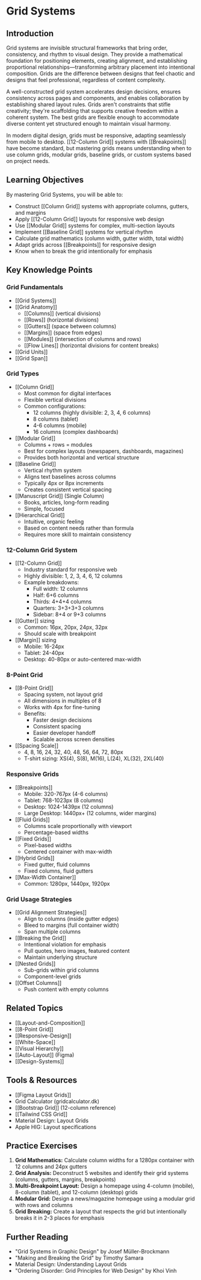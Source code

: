 # Grid Systems

## Introduction

Grid systems are invisible structural frameworks that bring order, consistency, and rhythm to visual design. They provide a mathematical foundation for positioning elements, creating alignment, and establishing proportional relationships—transforming arbitrary placement into intentional composition. Grids are the difference between designs that feel chaotic and designs that feel professional, regardless of content complexity.

A well-constructed grid system accelerates design decisions, ensures consistency across pages and components, and enables collaboration by establishing shared layout rules. Grids aren't constraints that stifle creativity; they're scaffolding that supports creative freedom within a coherent system. The best grids are flexible enough to accommodate diverse content yet structured enough to maintain visual harmony.

In modern digital design, grids must be responsive, adapting seamlessly from mobile to desktop. [[12-Column Grid]] systems with [[Breakpoints]] have become standard, but mastering grids means understanding when to use column grids, modular grids, baseline grids, or custom systems based on project needs.

## Learning Objectives

By mastering Grid Systems, you will be able to:

- Construct [[Column Grid]] systems with appropriate columns, gutters, and margins
- Apply [[12-Column Grid]] layouts for responsive web design
- Use [[Modular Grid]] systems for complex, multi-section layouts
- Implement [[Baseline Grid]] systems for vertical rhythm
- Calculate grid mathematics (column width, gutter width, total width)
- Adapt grids across [[Breakpoints]] for responsive design
- Know when to break the grid intentionally for emphasis

## Key Knowledge Points

### Grid Fundamentals

- [[Grid Systems]]
- [[Grid Anatomy]]
  - [[Columns]] (vertical divisions)
  - [[Rows]] (horizontal divisions)
  - [[Gutters]] (space between columns)
  - [[Margins]] (space from edges)
  - [[Modules]] (intersection of columns and rows)
  - [[Flow Lines]] (horizontal divisions for content breaks)
- [[Grid Units]]
- [[Grid Span]]

### Grid Types

- [[Column Grid]]
  - Most common for digital interfaces
  - Flexible vertical divisions
  - Common configurations:
    - 12 columns (highly divisible: 2, 3, 4, 6 columns)
    - 8 columns (tablet)
    - 4-6 columns (mobile)
    - 16 columns (complex dashboards)
- [[Modular Grid]]
  - Columns + rows = modules
  - Best for complex layouts (newspapers, dashboards, magazines)
  - Provides both horizontal and vertical structure
- [[Baseline Grid]]
  - Vertical rhythm system
  - Aligns text baselines across columns
  - Typically 4px or 8px increments
  - Creates consistent vertical spacing
- [[Manuscript Grid]] (Single Column)
  - Books, articles, long-form reading
  - Simple, focused
- [[Hierarchical Grid]]
  - Intuitive, organic feeling
  - Based on content needs rather than formula
  - Requires more skill to maintain consistency

### 12-Column Grid System

- [[12-Column Grid]]
  - Industry standard for responsive web
  - Highly divisible: 1, 2, 3, 4, 6, 12 columns
  - Example breakdowns:
    - Full width: 12 columns
    - Half: 6+6 columns
    - Thirds: 4+4+4 columns
    - Quarters: 3+3+3+3 columns
    - Sidebar: 8+4 or 9+3 columns
- [[Gutter]] sizing
  - Common: 16px, 20px, 24px, 32px
  - Should scale with breakpoint
- [[Margin]] sizing
  - Mobile: 16-24px
  - Tablet: 24-40px
  - Desktop: 40-80px or auto-centered max-width

### 8-Point Grid

- [[8-Point Grid]]
  - Spacing system, not layout grid
  - All dimensions in multiples of 8
  - Works with 4px for fine-tuning
  - Benefits:
    - Faster design decisions
    - Consistent spacing
    - Easier developer handoff
    - Scalable across screen densities
- [[Spacing Scale]]
  - 4, 8, 16, 24, 32, 40, 48, 56, 64, 72, 80px
  - T-shirt sizing: XS(4), S(8), M(16), L(24), XL(32), 2XL(40)

### Responsive Grids

- [[Breakpoints]]
  - Mobile: 320-767px (4-6 columns)
  - Tablet: 768-1023px (8 columns)
  - Desktop: 1024-1439px (12 columns)
  - Large Desktop: 1440px+ (12 columns, wider margins)
- [[Fluid Grids]]
  - Columns scale proportionally with viewport
  - Percentage-based widths
- [[Fixed Grids]]
  - Pixel-based widths
  - Centered container with max-width
- [[Hybrid Grids]]
  - Fixed gutter, fluid columns
  - Fixed columns, fluid gutters
- [[Max-Width Container]]
  - Common: 1280px, 1440px, 1920px

### Grid Usage Strategies

- [[Grid Alignment Strategies]]
  - Align to columns (inside gutter edges)
  - Bleed to margins (full container width)
  - Span multiple columns
- [[Breaking the Grid]]
  - Intentional violation for emphasis
  - Pull quotes, hero images, featured content
  - Maintain underlying structure
- [[Nested Grids]]
  - Sub-grids within grid columns
  - Component-level grids
- [[Offset Columns]]
  - Push content with empty columns

## Related Topics

- [[Layout-and-Composition]]
- [[8-Point Grid]]
- [[Responsive-Design]]
- [[White-Space]]
- [[Visual Hierarchy]]
- [[Auto-Layout]] (Figma)
- [[Design-Systems]]

## Tools & Resources

- [[Figma Layout Grids]]
- Grid Calculator (gridcalculator.dk)
- [[Bootstrap Grid]] (12-column reference)
- [[Tailwind CSS Grid]]
- Material Design: Layout Grids
- Apple HIG: Layout specifications

## Practice Exercises

1. **Grid Mathematics:** Calculate column widths for a 1280px container with 12 columns and 24px gutters
2. **Grid Analysis:** Deconstruct 5 websites and identify their grid systems (columns, gutters, margins, breakpoints)
3. **Multi-Breakpoint Layout:** Design a homepage using 4-column (mobile), 8-column (tablet), and 12-column (desktop) grids
4. **Modular Grid:** Design a news/magazine homepage using a modular grid with rows and columns
5. **Grid Breaking:** Create a layout that respects the grid but intentionally breaks it in 2-3 places for emphasis

## Further Reading

- "Grid Systems in Graphic Design" by Josef Müller-Brockmann
- "Making and Breaking the Grid" by Timothy Samara
- Material Design: Understanding Layout Grids
- "Ordering Disorder: Grid Principles for Web Design" by Khoi Vinh
